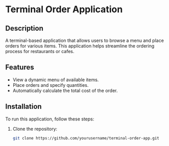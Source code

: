 # Terminal Order Application

## Description
A terminal-based application that allows users to browse a menu and place orders for various items. This application helps streamline the ordering process for restaurants or cafes.

## Features
- View a dynamic menu of available items.
- Place orders and specify quantities.
- Automatically calculate the total cost of the order.

## Installation
To run this application, follow these steps:
1. Clone the repository:
   ```bash
   git clone https://github.com/yourusername/terminal-order-app.git
